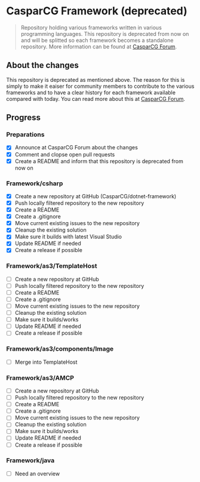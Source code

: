 # CasparCG Framework (deprecated)

> Repository holding various frameworks written in various programming languages. 
> This repository is deprecated from now on and will be splitted so each framework becomes a standalone repository. 
> More information can be found at [CasparCG Forum][Announcement].


## About the changes
This repository is deprecated as mentioned above. The reason for this is simply to make it eaiser for community members to contribute to the
various frameworks and to have a clear history for each framework available compared with today. You can read more about this at [CasparCG Forum][Announcement].


## Progress

### Preparations
- [x] Announce at CasparCG Forum about the changes
- [x] Comment and clopse open pull requests
- [x] Create a README and inform that this repository is deprecated from now on

### Framework/csharp
- [x] Create a new repository at GitHub (CasparCG/dotnet-framework)
- [x]  Push locally filtered repository to the new repository
- [x] Create a README
- [x] Create a .gitignore
- [x] Move current existing issues to the new repository
- [x] Cleanup the existing solution
- [x] Make sure it builds with latest Visual Studio
- [x] Update README if needed
- [x] Create a release if possible

### Framework/as3/TemplateHost
- [ ] Create a new repository at GitHub
- [ ] Push locally filtered repository to the new repository
- [ ] Create a README
- [ ] Create a .gitignore
- [ ] Move current existing issues to the new repository
- [ ] Cleanup the existing solution
- [ ] Make sure it builds/works
- [ ] Update README if needed
- [ ] Create a release if possible

### Framework/as3/components/Image
- [ ] Merge into TemplateHost

### Framework/as3/AMCP
- [ ] Create a new repository at GitHub
- [ ] Push locally filtered repository to the new repository
- [ ] Create a README
- [ ] Create a .gitignore
- [ ] Move current existing issues to the new repository
- [ ] Cleanup the existing solution
- [ ] Make sure it builds/works
- [ ] Update README if needed
- [ ] Create a release if possible

### Framework/java
- [ ] Need an overview


[Announcement]: https://casparcg.com/forum/viewtopic.php?f=13&t=4828
